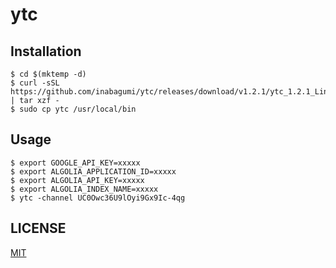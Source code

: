 # ytc

## Installation

```console
$ cd $(mktemp -d)
$ curl -sSL https://github.com/inabagumi/ytc/releases/download/v1.2.1/ytc_1.2.1_Linux_x86_64.tar.gz | tar xzf -
$ sudo cp ytc /usr/local/bin
```

## Usage

```console
$ export GOOGLE_API_KEY=xxxxx
$ export ALGOLIA_APPLICATION_ID=xxxxx
$ export ALGOLIA_API_KEY=xxxxx
$ export ALGOLIA_INDEX_NAME=xxxxx
$ ytc -channel UC0Owc36U9lOyi9Gx9Ic-4qg
```

## LICENSE

[MIT](LICENSE)
